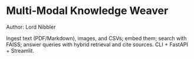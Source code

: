 # Multi‑Modal Knowledge Weaver

Author: Lord Nibbler

Ingest text (PDF/Markdown), images, and CSVs; embed them; search with FAISS; answer queries with hybrid retrieval and cite sources. CLI + FastAPI + Streamlit.
